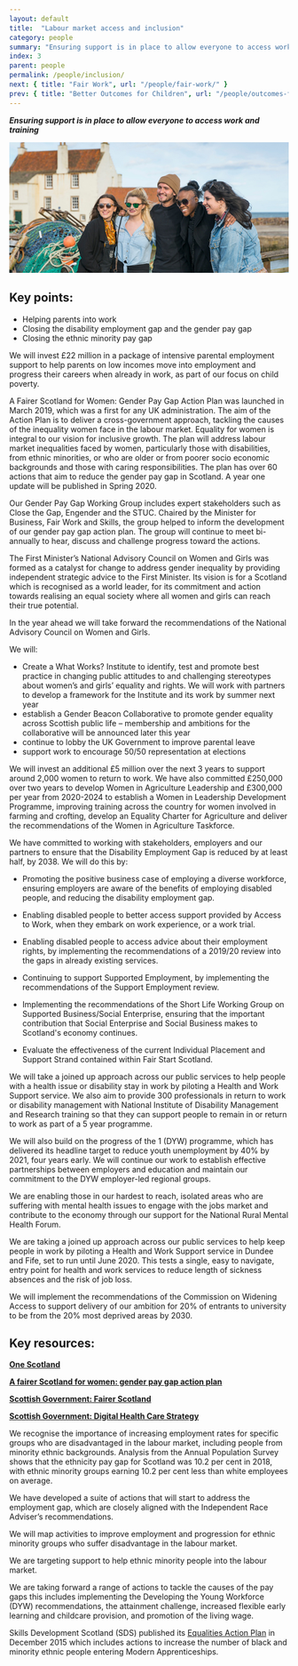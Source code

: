 ```yaml
---
layout: default
title:  "Labour market access and inclusion"
category: people
summary: "Ensuring support is in place to allow everyone to access work and training"
index: 3
parent: people
permalink: /people/inclusion/
next: { title: "Fair Work", url: "/people/fair-work/" }
prev: { title: "Better Outcomes for Children", url: "/people/outcomes-for-children" }
---
```

***Ensuring support is in place to allow everyone to access work and training***

![A photograph of young people grouped for a photograph at an East Neuk fishing village in Fife](/assets/images/pageimages/People.38.jpg)  

## Key points:

* Helping parents into work
* Closing the disability employment gap and the gender pay gap
* Closing the ethnic minority pay gap

We will invest £22 million in a package of intensive parental employment support to help parents on low incomes move into employment and progress their careers when already in work, as part of our focus on child poverty.  

A Fairer Scotland for Women: Gender Pay Gap Action Plan was launched in March 2019, which was a first for any UK administration. The aim of the Action Plan is to deliver a cross-government approach, tackling the causes of the inequality women face in the labour market. Equality for women is integral to our vision for inclusive growth. The plan will address labour market inequalities faced by women, particularly those with disabilities, from ethnic minorities, or who are older or from poorer socio economic backgrounds and those with caring responsibilities. The plan has over 60 actions that aim to reduce the gender pay gap in Scotland. A year one update will be published in Spring 2020.  

Our Gender Pay Gap Working Group includes expert stakeholders such as Close the Gap, Engender and the STUC. Chaired by the Minister for Business, Fair Work and Skills, the group helped to inform the development of our gender pay gap action plan. The group will continue to meet bi-annually to hear, discuss and challenge progress toward the actions.

The First Minister’s National Advisory Council on Women and Girls was formed as a catalyst for change to address gender inequality by providing independent strategic advice to the First Minister. Its vision is for a Scotland which is recognised as a world leader, for its commitment and action towards realising an equal society where all women and girls can reach their true potential.

In the year ahead we will take forward the recommendations of the National Advisory Council on Women and Girls.  

We will:

* Create a What Works? Institute to identify, test and promote best practice in changing public attitudes to and challenging stereotypes about women’s and girls’ equality and rights. We will work with partners to develop a framework for the Institute and its work by summer next year
* establish a Gender Beacon Collaborative to promote gender equality across Scottish public life – membership and ambitions for the collaborative will be announced later this year
* continue to lobby the UK Government to improve parental leave
* support work to encourage 50/50 representation at elections

We will invest an additional £5 million over the next 3 years to support around 2,000 women to return to work.  We have also committed £250,000 over two years to develop Women in Agriculture Leadership and  £300,000 per year from 2020-2024 to establish a Women in Leadership Development Programme, improving training across the country for women involved in farming and crofting, develop an Equality  Charter for Agriculture and deliver the recommendations of the Women in Agriculture Taskforce.  

We have committed to working with stakeholders, employers and our partners to ensure that the Disability Employment Gap is reduced by at least half, by 2038.  We will do this by:  

* Promoting the positive business case of employing a diverse workforce, ensuring employers are aware of the benefits of employing disabled people, and reducing the disability employment gap. 

* Enabling disabled people to better access support provided by Access to Work, when they embark on work experience, or a work trial.

* Enabling disabled people to access advice about their employment rights, by implementing the recommendations of a 2019/20 review into the gaps in already existing services.

* Continuing to support Supported Employment, by implementing the recommendations of the Support Employment review.

* Implementing the recommendations of the Short Life Working Group on Supported Business/Social Enterprise, ensuring that the important contribution that Social Enterprise and Social Business makes to Scotland's economy continues.

* Evaluate the effectiveness of the current Individual Placement and Support Strand contained within Fair Start Scotland.  

We will take a joined up approach across our public services to help people with a health issue or disability stay in work by piloting a Health and Work Support service. We also aim to provide 300 professionals in return to work or disability management with National Institute of Disability Management and Research training so that they can support people to remain in or return to work as part of a 5 year programme.  

We will also build on the progress of the 1 (DYW) programme, which has delivered its headline target to reduce youth unemployment by 40% by 2021, four years early. We will continue our work to establish effective partnerships between employers and education and maintain our commitment to the DYW employer-led regional groups.  

We are enabling those in our hardest to reach, isolated areas who are suffering with mental health issues to engage with the jobs market and contribute to the economy through our support for the National Rural Mental Health Forum.  

We are taking a joined up approach across our public services to help keep people in work by piloting a Health and Work Support service in Dundee and Fife, set to run until June 2020. This tests a single, easy to navigate, entry point for health and work services to reduce length of sickness absences and the risk of job loss.  

We will implement the recommendations of the Commission on Widening Access to support delivery of our ambition for 20% of entrants to university to be from the 20% most deprived areas by 2030.  

## Key resources:

**[One Scotland](https://onescotland.org/equality-themes/advisory-council-women-girls/)**  

**[A fairer Scotland for women: gender pay gap action plan](https://www.gov.scot/publications/fairer-scotland-women-gender-pay-gap-action-plan/)**

**[Scottish Government: Fairer Scotland](https://beta.gov.scot/publications/fairer-scotland-action)**  

**[Scottish Government: Digital Health Care Strategy](https://beta.gov.scot/publications/scotlands-digital-health-care-strategy-enabling-connecting-empowering/)**  

We recognise the importance of increasing employment rates for specific groups who are disadvantaged in the labour market, including people from minority ethnic backgrounds. Analysis from the Annual Population Survey shows that the ethnicity pay gap for Scotland was 10.2 per cent in 2018, with ethnic minority groups earning 10.2 per cent less than white employees on average.  

We have developed a suite of actions that will start to address the employment gap, which are closely aligned with the Independent Race Adviser’s recommendations.

We will map activities to improve employment and progression for ethnic minority groups who suffer disadvantage in the labour market.  

We are targeting support to help ethnic minority people into the labour market.  

We are taking forward a range of actions to tackle the causes of the pay gaps this includes implementing the Developing the Young Workforce (DYW) recommendations, the attainment challenge, increased flexible early learning and childcare provision, and promotion of the living wage.

Skills Development Scotland (SDS) published its [Equalities Action Plan](https://www.skillsdevelopmentscotland.co.uk/media/40691/2869_sds_equalities_action_plan_digital_v7.pdf) in December 2015 which includes actions to increase the number of black and minority ethnic people entering Modern Apprenticeships.  
